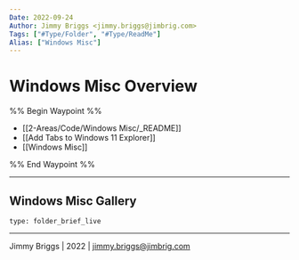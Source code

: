 ```yaml
---
Date: 2022-09-24
Author: Jimmy Briggs <jimmy.briggs@jimbrig.com>
Tags: ["#Type/Folder", "#Type/ReadMe"]
Alias: ["Windows Misc"]
---
```


# Windows Misc Overview

%% Begin Waypoint %%
- [[2-Areas/Code/Windows Misc/_README]]
- [[Add Tabs to Windows 11 Explorer]]
- [[Windows Misc]]

%% End Waypoint %%

***

## Windows Misc Gallery

 
```ccard
type: folder_brief_live
```
 

***

Jimmy Briggs | 2022 | <jimmy.briggs@jimbrig.com>



